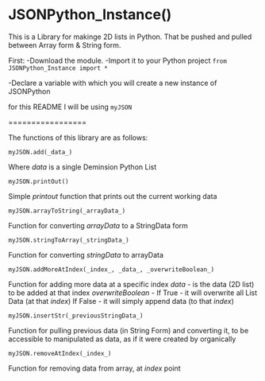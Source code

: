 # JSONPython_Instance()

This is a Library for makinge 2D lists in Python. That be pushed and pulled between Array form & String form.

First:
-Download the module.
-Import it to your Python project
```from JSONPython_Instance import *```

-Declare a variable with which you will create a new instance of JSONPython

for this README I will be using ```myJSON```

=================

The functions of this library are as follows:

```myJSON.add(_data_)```

Where _data_ is a single Deminsion Python List

```myJSON.printOut()```

Simple _printout_ function that prints out the current working data

```myJSON.arrayToString(_arrayData_)```

Function for converting _arrayData_ to a StringData form

```myJSON.stringToArray(_stringData_)```

Function for converting _stringData_ to arrayData

```myJSON.addMoreAtIndex(_index_, _data_, _overwriteBoolean_)```

Function for adding more data at a specific index
_data_ - is the data (2D list) to be added at that index
_overwriteBoolean_ - If True - it will overwrite all List Data (at that _index_)
If False - it will simply append data (to that _index_)

```myJSON.insertStr(_previousStringData_)```

Function for pulling previous data (in String Form) and 
converting it, to be accessible to manipulated as data, 
as if it were created by organically

```myJSON.removeAtIndex(_index_)```

Function for removing data from array, at 
_index_ point






